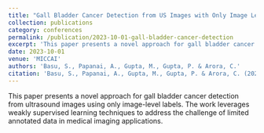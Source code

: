 ```yaml
---
title: "Gall Bladder Cancer Detection from US Images with Only Image Level Labels"
collection: publications
category: conferences
permalink: /publication/2023-10-01-gall-bladder-cancer-detection
excerpt: 'This paper presents a novel approach for gall bladder cancer detection from ultrasound images using only image-level labels.'
date: 2023-10-01
venue: 'MICCAI'
authors: 'Basu, S., Papanai, A., Gupta, M., Gupta, P. & Arora, C.'
citation: 'Basu, S., Papanai, A., Gupta, M., Gupta, P. & Arora, C. (2023). &quot;Gall Bladder Cancer Detection from US Images with Only Image Level Labels.&quot; <i>MICCAI</i>. 1-6.'
---
```

This paper presents a novel approach for gall bladder cancer detection from ultrasound images using only image-level labels. The work leverages weakly supervised learning techniques to address the challenge of limited annotated data in medical imaging applications.
